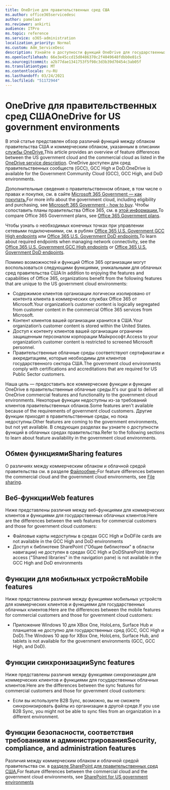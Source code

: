 ```yaml
---
title: OneDrive для правительственных сред США
ms.author: office365servicedesc
author: pamelaar
ms.reviewer: ankirti
audience: ITPro
ms.topic: reference
ms.service: o365-administration
localization_priority: Normal
ms.custom: Adm_ServiceDesc
description: Узнайте о доступности функций OneDrive для государственных облачных клиентов США.
ms.openlocfilehash: 66e3e45ccd15d0486370c2f4049648fdbb0e01c5
ms.sourcegitcommit: a2b77dae1341753f5f98c3d3b39d70454c3ab05f
ms.translationtype: MT
ms.contentlocale: ru-RU
ms.lasthandoff: 03/24/2021
ms.locfileid: "51172944"
---
```

# <a name="onedrive-for-us-government-environments"></a><span data-ttu-id="67a1a-103">OneDrive для правительственных сред США</span><span class="sxs-lookup"><span data-stu-id="67a1a-103">OneDrive for US government environments</span></span>

<span data-ttu-id="67a1a-104">В этой статье представлен обзор различий функций между облаком правительства США и коммерческим облаком, указанным в описании [службы OneDrive.](../../onedrive-for-business-service-description.md)</span><span class="sxs-lookup"><span data-stu-id="67a1a-104">This article provides an overview of feature differences between the US government cloud and the commercial cloud as listed in the [OneDrive service description](../../onedrive-for-business-service-description.md).</span></span> <span data-ttu-id="67a1a-105">OneDrive доступен для сред правительственных сообществ (GCC), GCC High и DoD.</span><span class="sxs-lookup"><span data-stu-id="67a1a-105">OneDrive is available for the Government Community Cloud (GCC), GCC High, and DoD environments.</span></span> 

<span data-ttu-id="67a1a-106">Дополнительные сведения о правительственном облаке, в том числе о правах и покупке, см. в сайте [Microsoft 365 Government — как покупать.](./microsoft-365-government-how-to-buy.md)</span><span class="sxs-lookup"><span data-stu-id="67a1a-106">For more info about the government cloud, including eligibility and purchasing, see [Microsoft 365 Government - how to buy](./microsoft-365-government-how-to-buy.md).</span></span> <span data-ttu-id="67a1a-107">Чтобы сопоставить планы правительства Office 365, см. в [этой информации.](https://www.microsoft.com/microsoft-365/government/compare-office-365-government-plans?rtc=1#EligibilityRequirements)</span><span class="sxs-lookup"><span data-stu-id="67a1a-107">To compare Office 365 Government plans, see [Office 365 Government plans](https://www.microsoft.com/microsoft-365/government/compare-office-365-government-plans?rtc=1#EligibilityRequirements).</span></span>

<span data-ttu-id="67a1a-108">Чтобы узнать о необходимых конечных точках при управлении сетевыми подключениями, см. в рублях [Office 365 U.S. Government GCC High endpoints](/office365/enterprise/office-365-u-s-government-gcc-high-endpoints#sharepoint-online-and-onedrive-for-business) или [Office 365 U.S. Government DoD endpoints.](/office365/enterprise/office-365-u-s-government-dod-endpoints#sharepoint-online-and-onedrive-for-business)</span><span class="sxs-lookup"><span data-stu-id="67a1a-108">To learn about required endpoints when managing network connectivity, see the [Office 365 U.S. Government GCC High endpoints](/office365/enterprise/office-365-u-s-government-gcc-high-endpoints#sharepoint-online-and-onedrive-for-business) or [Office 365 U.S. Government DoD endpoints](/office365/enterprise/office-365-u-s-government-dod-endpoints#sharepoint-online-and-onedrive-for-business).</span></span>

<span data-ttu-id="67a1a-109">Помимо возможностей и функций Office 365 организации могут воспользоваться следующими функциями, уникальными для облачных сред правительства США:</span><span class="sxs-lookup"><span data-stu-id="67a1a-109">In addition to enjoying the features and capabilities of Office 365, organizations benefit from the following features that are unique to the US government cloud environments:</span></span>

-   <span data-ttu-id="67a1a-110">Содержимое клиентов организации логически изолировано от контента клиента в коммерческих службах Office 365 от Microsoft.</span><span class="sxs-lookup"><span data-stu-id="67a1a-110">Your organization’s customer content is logically segregated from customer content in the commercial Office 365 services from Microsoft.</span></span>
-   <span data-ttu-id="67a1a-111">Контент клиентов вашей организации хранится в США.</span><span class="sxs-lookup"><span data-stu-id="67a1a-111">Your organization’s customer content is stored within the United States.</span></span>
-   <span data-ttu-id="67a1a-112">Доступ к контенту клиентов вашей организации ограничен защищенным персоналом корпорации Майкрософт.</span><span class="sxs-lookup"><span data-stu-id="67a1a-112">Access to your organization’s customer content is restricted to screened Microsoft personnel.</span></span>
-   <span data-ttu-id="67a1a-113">Правительственные облачные среды соответствуют сертификатам и аккредитациям, которые необходимы для клиентов государственного сектора США.</span><span class="sxs-lookup"><span data-stu-id="67a1a-113">The government cloud environments comply with certifications and accreditations that are required for US Public Sector customers.</span></span>

<span data-ttu-id="67a1a-114">Наша цель — предоставить все коммерческие функции и функции OneDrive в правительственные облачные среды.</span><span class="sxs-lookup"><span data-stu-id="67a1a-114">It's our goal to deliver all OneDrive commercial features and functionality to the government cloud environments.</span></span> <span data-ttu-id="67a1a-115">Некоторые функции недоступны из-за требований клиентов правительственных облаков.</span><span class="sxs-lookup"><span data-stu-id="67a1a-115">Some features aren't available because of the requirements of government cloud customers.</span></span> <span data-ttu-id="67a1a-116">Другие функции приходят в правительственные среды, но пока недоступны.</span><span class="sxs-lookup"><span data-stu-id="67a1a-116">Other features are coming to the government environments, but not yet available.</span></span> <span data-ttu-id="67a1a-117">В следующих разделах вы узнаете о доступности функций в облачных средах правительства.</span><span class="sxs-lookup"><span data-stu-id="67a1a-117">Refer to the following sections to learn about feature availability in the government cloud environments.</span></span>

## <a name="sharing-features"></a><span data-ttu-id="67a1a-118">Обмен функциями</span><span class="sxs-lookup"><span data-stu-id="67a1a-118">Sharing features</span></span>

<span data-ttu-id="67a1a-119">О различиях между коммерческим облаком и облачной средой правительства см. в разделе [Файлообме-](./gcc-high-and-dod.md#file-sharing)</span><span class="sxs-lookup"><span data-stu-id="67a1a-119">For feature differences between the commercial cloud and the government cloud environments, see [File sharing](./gcc-high-and-dod.md#file-sharing).</span></span>

## <a name="web-features"></a><span data-ttu-id="67a1a-120">Веб-функции</span><span class="sxs-lookup"><span data-stu-id="67a1a-120">Web features</span></span>

<span data-ttu-id="67a1a-121">Ниже представлены различия между веб-функциями для коммерческих клиентов и функциями для государственных облачных клиентов:</span><span class="sxs-lookup"><span data-stu-id="67a1a-121">Here are the differences between the web features for commercial customers and those for government cloud customers:</span></span>

- <span data-ttu-id="67a1a-122">Файловые карты недоступны в средах GCC High и DoD</span><span class="sxs-lookup"><span data-stu-id="67a1a-122">File cards are not available in the GCC High and DoD environments</span></span>
- <span data-ttu-id="67a1a-123">Доступ к библиотеке SharePoint ("Общие библиотеки" в области навигации) не доступен в средах GCC High и DoD</span><span class="sxs-lookup"><span data-stu-id="67a1a-123">SharePoint library access ("Shared libraries" in the navigation pane) is not available in the GCC High and DoD environments</span></span>

## <a name="mobile-features"></a><span data-ttu-id="67a1a-124">Функции для мобильных устройств</span><span class="sxs-lookup"><span data-stu-id="67a1a-124">Mobile features</span></span>

<span data-ttu-id="67a1a-125">Ниже представлены различия между функциями мобильных устройств для коммерческих клиентов и функциями для государственных облачных клиентов:</span><span class="sxs-lookup"><span data-stu-id="67a1a-125">Here are the differences between the mobile features for commercial customers and those for government cloud customers:</span></span>

- <span data-ttu-id="67a1a-126">Приложение Windows 10 для XBox One, HoloLens, Surface Hub и планшетов не доступно для государственных сред (GCC, GCC High и DoD).</span><span class="sxs-lookup"><span data-stu-id="67a1a-126">The Windows 10 app for XBox One, HoloLens, Surface Hub, and tablets is not available for the government environments (GCC, GCC High, and DoD).</span></span>

## <a name="sync-features"></a><span data-ttu-id="67a1a-127">Функции синхронизации</span><span class="sxs-lookup"><span data-stu-id="67a1a-127">Sync features</span></span>

<span data-ttu-id="67a1a-128">Ниже представлены различия между функциями синхронизации для коммерческих клиентов и функциями для государственных облачных клиентов:</span><span class="sxs-lookup"><span data-stu-id="67a1a-128">Here are the differences between the sync features for commercial customers and those for government cloud customers:</span></span>

- <span data-ttu-id="67a1a-129">Если вы используете B2B Sync, возможно, вы не сможете синхронизировать файлы из организации в другой среде.</span><span class="sxs-lookup"><span data-stu-id="67a1a-129">If you use B2B Sync, you might not be able to sync files from an organization in a different environment.</span></span>

## <a name="security-compliance-and-administration-features"></a><span data-ttu-id="67a1a-130">Функции безопасности, соответствия требованиям и администрирования</span><span class="sxs-lookup"><span data-stu-id="67a1a-130">Security, compliance, and administration features</span></span>

<span data-ttu-id="67a1a-131">Различия между коммерческим облаком и облачной средой правительства см. в [разделе SharePoint для правительственных сред США.](sharepoint.md)</span><span class="sxs-lookup"><span data-stu-id="67a1a-131">For feature differences between the commercial cloud and the government cloud environments, see [SharePoint for US government environments](sharepoint.md)</span></span>